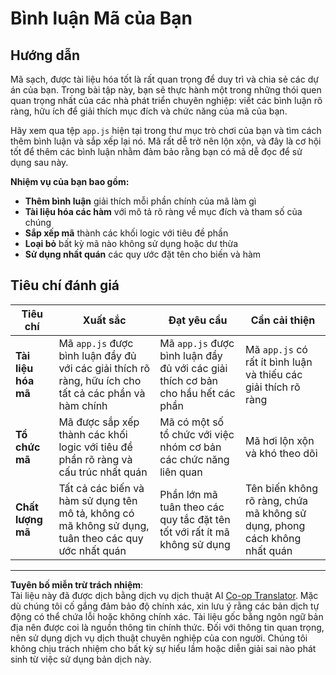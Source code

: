 <!--
CO_OP_TRANSLATOR_METADATA:
{
  "original_hash": "c162b3b3a1cafc1483c8015e9b266f0d",
  "translation_date": "2025-10-24T13:49:35+00:00",
  "source_file": "6-space-game/3-moving-elements-around/assignment.md",
  "language_code": "vi"
}
-->
# Bình luận Mã của Bạn

## Hướng dẫn

Mã sạch, được tài liệu hóa tốt là rất quan trọng để duy trì và chia sẻ các dự án của bạn. Trong bài tập này, bạn sẽ thực hành một trong những thói quen quan trọng nhất của các nhà phát triển chuyên nghiệp: viết các bình luận rõ ràng, hữu ích để giải thích mục đích và chức năng của mã của bạn.

Hãy xem qua tệp `app.js` hiện tại trong thư mục trò chơi của bạn và tìm cách thêm bình luận và sắp xếp lại nó. Mã rất dễ trở nên lộn xộn, và đây là cơ hội tốt để thêm các bình luận nhằm đảm bảo rằng bạn có mã dễ đọc để sử dụng sau này.

**Nhiệm vụ của bạn bao gồm:**
- **Thêm bình luận** giải thích mỗi phần chính của mã làm gì
- **Tài liệu hóa các hàm** với mô tả rõ ràng về mục đích và tham số của chúng
- **Sắp xếp mã** thành các khối logic với tiêu đề phần
- **Loại bỏ** bất kỳ mã nào không sử dụng hoặc dư thừa
- **Sử dụng nhất quán** các quy ước đặt tên cho biến và hàm

## Tiêu chí đánh giá

| Tiêu chí | Xuất sắc | Đạt yêu cầu | Cần cải thiện |
| -------- | --------- | ----------- | ------------- |
| **Tài liệu hóa mã** | Mã `app.js` được bình luận đầy đủ với các giải thích rõ ràng, hữu ích cho tất cả các phần và hàm chính | Mã `app.js` được bình luận đầy đủ với các giải thích cơ bản cho hầu hết các phần | Mã `app.js` có rất ít bình luận và thiếu các giải thích rõ ràng |
| **Tổ chức mã** | Mã được sắp xếp thành các khối logic với tiêu đề phần rõ ràng và cấu trúc nhất quán | Mã có một số tổ chức với việc nhóm cơ bản các chức năng liên quan | Mã hơi lộn xộn và khó theo dõi |
| **Chất lượng mã** | Tất cả các biến và hàm sử dụng tên mô tả, không có mã không sử dụng, tuân theo các quy ước nhất quán | Phần lớn mã tuân theo các quy tắc đặt tên tốt với rất ít mã không sử dụng | Tên biến không rõ ràng, chứa mã không sử dụng, phong cách không nhất quán |

---

**Tuyên bố miễn trừ trách nhiệm**:  
Tài liệu này đã được dịch bằng dịch vụ dịch thuật AI [Co-op Translator](https://github.com/Azure/co-op-translator). Mặc dù chúng tôi cố gắng đảm bảo độ chính xác, xin lưu ý rằng các bản dịch tự động có thể chứa lỗi hoặc không chính xác. Tài liệu gốc bằng ngôn ngữ bản địa nên được coi là nguồn thông tin chính thức. Đối với thông tin quan trọng, nên sử dụng dịch vụ dịch thuật chuyên nghiệp của con người. Chúng tôi không chịu trách nhiệm cho bất kỳ sự hiểu lầm hoặc diễn giải sai nào phát sinh từ việc sử dụng bản dịch này.